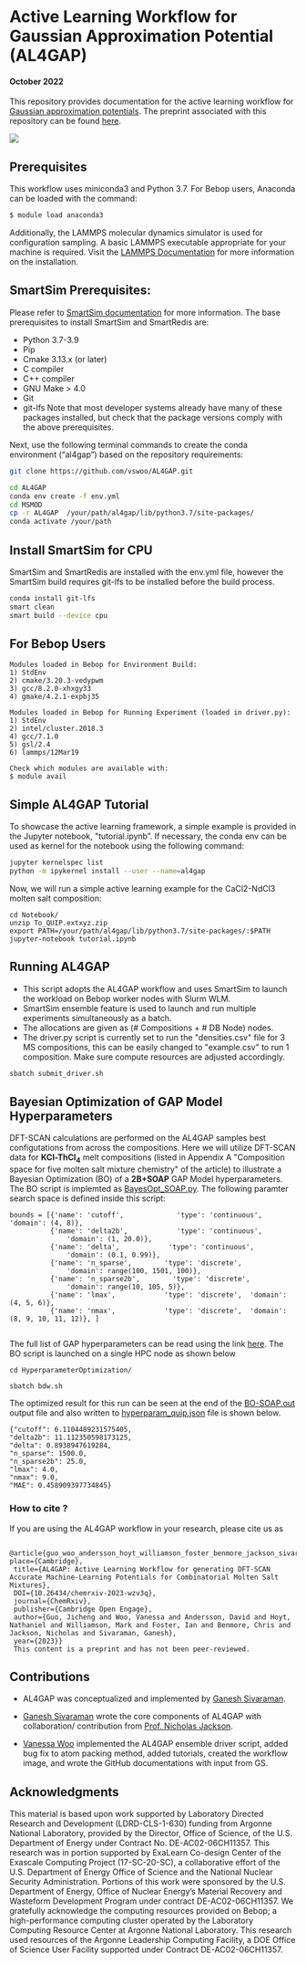 #  Active Learning  Workflow for Gaussian Approximation Potential (AL4GAP)
#### October 2022
This repository provides documentation for the  active learning workflow for [Gaussian approximation potentials](https://libatoms.github.io/GAP/index.html). The preprint associated with this repository can be found [here](https://chemrxiv.org/engage/chemrxiv/article-details/6442cec083fa35f8f6069726).

![](https://github.com/vswoo/AL4GAP/blob/main/AL4GAP_workflow.jpg)

## Prerequisites
This workflow uses miniconda3 and Python 3.7. For Bebop users, Anaconda can be loaded with the command:
```bash 
$ module load anaconda3
``` 
Additionally, the LAMMPS molecular dynamics simulator is used for configuration sampling. A basic LAMMPS executable appropriate for your machine is required. Visit the [LAMMPS Documentation]( https://docs.lammps.org/Install.html) for more information on the installation.
## SmartSim Prerequisites:
Please refer to [SmartSim documentation](https://www.craylabs.org/docs/overview.html) for more information. The base prerequisites to install SmartSim and SmartRedis are:
-	Python 3.7-3.9
-	Pip
-	Cmake 3.13.x (or later)
-	C compiler
-	C++ compiler
-	GNU Make > 4.0
-	Git
-	git-lfs
Note that most developer systems already have many of these packages installed, but check that the package versions comply with the above prerequisites.

Next, use the following terminal commands to create the conda environment (“al4gap”) based on the repository requirements:
```bash
git clone https://github.com/vswoo/AL4GAP.git
```
```bash
cd AL4GAP
conda env create -f env.yml
cd MSMOD
cp -r AL4GAP  /your/path/al4gap/lib/python3.7/site-packages/
conda activate /your/path
```
## Install SmartSim for CPU
SmartSim and SmartRedis are installed with the env.yml file, however the SmartSim build requires git-lfs to be installed before the build process.
```bash
conda install git-lfs
smart clean
smart build --device cpu
```
## For Bebop Users
```text
Modules loaded in Bebop for Environment Build:
1) StdEnv 
2) cmake/3.20.3-vedypwm 
3) gcc/8.2.0-xhxgy33
4) gmake/4.2.1-expbj35

Modules loaded in Bebop for Running Experiment (loaded in driver.py):
1) StdEnv   
2) intel/cluster.2018.3
4) gcc/7.1.0
5) gsl/2.4
6) lammps/12Mar19

Check which modules are available with:
$ module avail
```
## Simple AL4GAP Tutorial 
To showcase the active learning framework, a simple example is provided in the Jupyter notebook, "tutorial.ipynb”. 
If necessary, the conda env can be used as kernel for the notebook using the following command:
```bash
jupyter kernelspec list
python -m ipykernel install --user --name=al4gap
```
Now, we will run a simple active learning example for the CaCl2-NdCl3 molten salt composition:
```
cd Notebook/
unzip To_QUIP.extxyz.zip
export PATH=/your/path/al4gap/lib/python3.7/site-packages/:$PATH
jupyter-notebook tutorial.ipynb
```
## Running AL4GAP
-	This script adopts the AL4GAP workflow and uses SmartSim to launch the workload on Bebop worker nodes with Slurm WLM. 
-	SmartSim ensemble feature is used to launch and run multiple experiments simultaneously as a batch.
-	The allocations are given as (# Compositions + # DB Node) nodes.
- The driver.py script is currently set to run the "densities.csv" file for 3 MS compositions, this can be easily changed to "example.csv" to run 1 composition. Make sure compute resources are adjusted accordingly.

```bash
sbatch submit_driver.sh
```
## Bayesian Optimization of GAP Model Hyperparameters
DFT-SCAN calculations are performed on the AL4GAP samples best configutations from across the compositions. Here we will utilize DFT-SCAN data for   **KCl-ThCl<sub>4</sub>** melt compositions (listed in Appendix A "Composition space for five molten salt mixture
chemistry" of the article) to illustrate a Bayesian Optimization (BO) of a **2B+SOAP** GAP Model hyperparameters.  The BO script is implemted as [BayesOpt_SOAP.py](https://github.com/vswoo/AL4GAP/blob/main/HyperparameterOptimization/BayesOpt_SOAP.py). The following paramter search space is defined inside this script:

```
bounds = [{'name': 'cutoff',             'type': 'continuous', 'domain': (4, 8)},
          {'name': 'delta2b',            'type': 'continuous',
              'domain': (1, 20.0)},
          {'name': 'delta',            'type': 'continuous',
              'domain': (0.1, 0.99)},
          {'name': 'n_sparse',        'type': 'discrete',
              'domain': range(100, 1501, 100)},
          {'name': 'n_sparse2b',        'type': 'discrete',
              'domain': range(10, 105, 5)},
          {'name': 'lmax',            'type': 'discrete',  'domain': (4, 5, 6)},
          {'name': 'nmax',            'type': 'discrete',  'domain': (8, 9, 10, 11, 12)}, ]


```
The full list of GAP hyperparameters can be read using the link [here](https://libatoms.github.io/GAP/gap_fit.html#command-line-example). The BO script is launched on a single HPC node as shown below

```
cd HyperparameterOptimization/

sbatch bdw.sh
```

The optimized result for this run can be seen at the end of the [BO-SOAP.out](https://github.com/vswoo/AL4GAP/blob/main/HyperparameterOptimization/BO-SOAP.out) output file and also written to [hyperparam_quip.json](https://github.com/vswoo/AL4GAP/blob/main/HyperparameterOptimization/hyperparam_quip.json) file is shown below.

```
{"cutoff": 6.1104489231575405, 
"delta2b": 11.112350598173125, 
"delta": 0.8938947619284, 
"n_sparse": 1500.0, 
"n_sparse2b": 25.0,
"lmax": 4.0, 
"nmax": 9.0,
"MAE": 0.458909397734845}
```

### How to cite ?
If you are using the AL4GAP workflow  in your research, please cite us as
```
 @article{guo_woo_andersson_hoyt_williamson_foster_benmore_jackson_sivaraman_2023, place={Cambridge},
 title={AL4GAP: Active Learning Workflow for generating DFT-SCAN Accurate Machine-Learning Potentials for Combinatorial Molten Salt Mixtures},
 DOI={10.26434/chemrxiv-2023-wzv3q},
 journal={ChemRxiv},
 publisher={Cambridge Open Engage},
 author={Guo, Jicheng and Woo, Vanessa and Andersson, David and Hoyt, Nathaniel and Williamson, Mark and Foster, Ian and Benmore, Chris and Jackson, Nicholas and Sivaraman, Ganesh},
 year={2023}}
 This content is a preprint and has not been peer-reviewed.
```

## Contributions

- AL4GAP was conceptualized and implemented by [Ganesh Sivaraman](https://github.com/pythonpanda2). 

- [Ganesh Sivaraman](https://github.com/pythonpanda2) wrote the core components of AL4GAP with collaboration/ contribution from [Prof. Nicholas Jackson](https://github.com/TheJacksonLab).

- [Vanessa Woo](https://github.com/vswoo) implemented the AL4GAP ensemble driver script, added bug fix to atom packing method, added tutorials, created the workflow image, and wrote the GitHub documentations with input from GS.


## Acknowledgments
This material is based upon work supported by Laboratory Directed Research and Development (LDRD-CLS-1-630) funding from Argonne National Laboratory, provided by the Director, Office of Science, of the U.S. Department of Energy under Contract No. DE-AC02-06CH11357. This research was in portion supported by ExaLearn Co-design Center of the Exascale Computing Project (17-SC-20-SC), a collaborative effort of the U.S. Department of Energy Office of Science and the National Nuclear Security Administration. Portions of this work were sponsored by the U.S. Department of Energy, Office of Nuclear Energy’s Material Recovery and Wasteform Development Program under contract DE-AC02-06CH11357. We gratefully acknowledge the computing resources provided on Bebop; a high-performance computing cluster operated by the Laboratory Computing Resource Center at Argonne National Laboratory. This research used resources of the Argonne Leadership Computing Facility, a DOE Office of Science User Facility supported under Contract DE-AC02-06CH11357.
